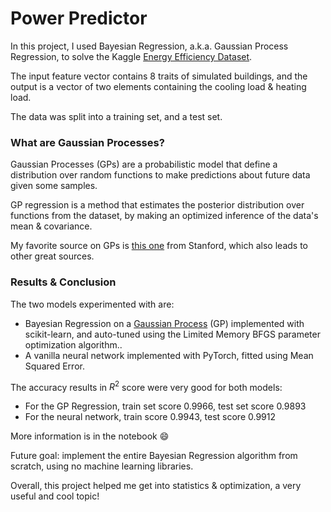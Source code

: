 ﻿# Power Predictor

In this project, I used Bayesian Regression, a.k.a. Gaussian Process Regression, to solve the Kaggle [Energy Efficiency Dataset](https://www.kaggle.com/datasets/elikplim/eergy-efficiency-dataset).

The input feature vector contains 8 traits of simulated buildings, and the output is a vector of two elements containing the cooling load & heating load.

The data was split into a training set, and a test set. 

### What are Gaussian Processes?

Gaussian Processes (GPs) are a probabilistic model that define a distribution over random functions to make predictions about future data given some samples.

GP regression is a method that estimates the posterior distribution over functions from the dataset, by making an optimized inference of the data's mean & covariance.

My favorite source on GPs is [this one](https://cs.stanford.edu/~rpryzant/blog/gp/gp.html) from Stanford, which also leads to other great sources.

### Results & Conclusion

The two models experimented with are:
- Bayesian Regression on a [Gaussian Process](https://scikit-learn.org/stable/modules/gaussian_process.html) (GP) implemented with scikit-learn, and auto-tuned using the Limited Memory BFGS parameter optimization algorithm..
- A vanilla neural network implemented with PyTorch, fitted using Mean Squared Error.

The accuracy results in $R^2$ score were very good for both models:
- For the GP Regression, train set score 0.9966, test set score 0.9893
- For the neural network, train score 0.9943, test score 0.9912

More information is in the notebook :smile:

Future goal: implement the entire Bayesian Regression algorithm from scratch, using no machine learning libraries.

Overall, this project helped me get into statistics & optimization, a very useful and cool topic!
